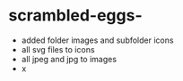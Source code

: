 # scrambled-eggs-
- added folder images and subfolder icons
- all svg files to icons
- all jpeg and jpg to images
- x
